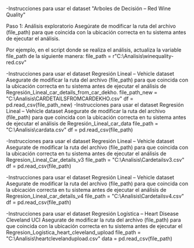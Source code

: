 -Instrucciones para usar el dataset "Arboles de Decisión – Red Wine Quality"

Paso 1: Análisis exploratorio Asegúrate de modificar la ruta del archivo (file_path) para que coincida con la ubicación correcta en tu sistema antes de ejecutar el análisis.

Por ejemplo, en el script donde se realiza el análisis, actualiza la variable file_path de la siguiente manera: file_path = r"C:\Analisis\winequality-red.csv"

-Instrucciones para usar el dataset Regresión Lineal – Vehicle dataset Asegurate de modificar la ruta del archivo (file_path) para que coincida con la ubicación correcta en tu sistema antes de ejecutar el análisis de Regresión_Lineal_car_details_from_car_dekho. file_path_new = "C:\Analisis\CARDETAILSFROMCARDEKHO.csv" df = pd.read_csv(file_path_new) -Instrucciones para usar el dataset Regresión Lineal – Vehicle dataset Asegurate de modificar la ruta del archivo (file_path) para que coincida con la ubicación correcta en tu sistema antes de ejecutar el análisis de Regresión_Lineal_car_data file_path = "C:\Analisis\cardata.csv" df = pd.read_csv(file_path)

-Instrucciones para usar el dataset Regresión Lineal – Vehicle dataset Asegurate de modificar la ruta del archivo (file_path) para que coincida con la ubicación correcta en tu sistema antes de ejecutar el análisis de Regresion_Lineal_Car_details_v3 file_path = "C:\Analisis\Cardetailsv3.csv" df = pd.read_csv(file_path)

-Instrucciones para usar el dataset Regresión Lineal – Vehicle dataset Asegurate de modificar la ruta del archivo (file_path) para que coincida con la ubicación correcta en tu sistema antes de ejecutar el análisis de Regresion_Lineal_car_details_v4 file_path = "C:\Analisis\Cardetailsv4.csv" df = pd.read_csv(file_path)

-Instrucciones para usar el dataset Regresión Logística – Heart Disease Cleveland UCI Asegurate de modificar la ruta del archivo (file_path) para que coincida con la ubicación correcta en tu sistema antes de ejecutar el Regresion_Logistica_heart_cleveland_upload file_path = "C:\Analisis\heartclevelandupload.csv" data = pd.read_csv(file_path)

